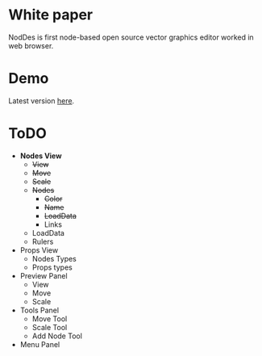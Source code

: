 # White paper
NodDes is first node-based open source vector graphics editor worked in web browser. 

# Demo
Latest version [here](https://vladchekunov.github.io/NIR/).

# ToDO
* **Nodes View**
	* ~~View~~
	* ~~Move~~
	* ~~Scale~~
	* ~~Nodes~~
		* ~~Color~~
		* ~~Name~~
		* ~~LoadData~~
		* Links
	* LoadData
	* Rulers
* Props View
	* Nodes Types
	* Props types
* Preview Panel
	* View
	* Move
	* Scale
 * Tools Panel
 	* Move Tool
 	* Scale Tool
 	* Add Node Tool
 * Menu Panel